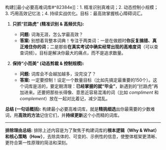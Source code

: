 
构建[[最小必要高难词库#^82384e]]：1. 精准识别真难词；2. 动态控制小规模；3. 巧用高效记忆法；4. 持续实战优化。目标：最高效掌握核心障碍词汇。

1.  **只抓“拦路虎” (精准识别 & 高频优先):**
    *   **问题:** 词海无涯，怎么学最高效？
    *   **答案:** 别想着背整本词典！专注于两类词：一是在做题时**你反复搞错、真正难住你的词**；二是那些**在真实考试中确实经常出现的高难度词**（可以查查词频）。目标是解决你最大的痛点，而不是追求数量。

2.  **保持“小而美” (动态剪裁 & 控制规模):**
    *   **问题:** 词库会不会越加越多，没完没了？
    *   **答案:** 一定要控制！设定一个数量目标（比如先搞定最重要的150个）。这个词库是活的，要定期清理：**已经掌握的就“毕业”**，新遇到的“拦路虎”再加进来。还要把那些长得像、意思近容易混淆的词（比如 *compliment* 和 *complement*）放在一起对比着记，减少混乱。

**总结 (一句话概括):** 构建最小必要高难词库，就是**精挑细选**出你最需要的少数难词，用**高效的方法**记住它们，并**持续更新**这个小而精的词库。

---

**排除理由总结:** 排除上述内容是为了聚焦于构建词库的**根本逻辑（Why & What）**和**核心策略（How）**，去除具体的、可变的、示例性的信息，使整体框架更清晰、更符合第一性原理的简洁和深刻。